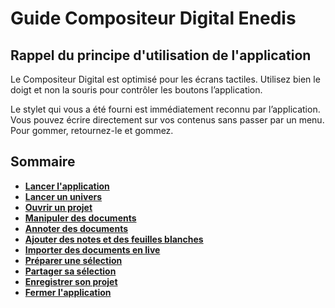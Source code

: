 # Guide Compositeur Digital Enedis #

## Rappel du principe d'utilisation de l'application ##

Le Compositeur Digital est optimisé pour les écrans tactiles. Utilisez bien le doigt et non la souris pour contrôler les boutons l’application. 

Le stylet qui vous a été fourni est immédiatement reconnu par l’application. Vous pouvez écrire directement sur vos contenus sans passer par un menu. Pour gommer, retournez-le et gommez. 

## Sommaire
* [**Lancer l'application**](./start-app.md)
* [**Lancer un univers**](./new-universe.md)
* [**Ouvrir un projet**](./open-project.md)
* [**Manipuler des documents**](./manipulate-doc.md)
* [**Annoter des documents**](./annotate.md)
* [**Ajouter des notes et des feuilles blanches**](./add-notes.md)
* [**Importer des documents en live**](./import-docs.md)
* [**Préparer une sélection**](./prepare-selection.md)
* [**Partager sa sélection**](./share-selection.md)
* [**Enregistrer son projet**](./save-project.md)
* [**Fermer l'application**](./close-app.md)
